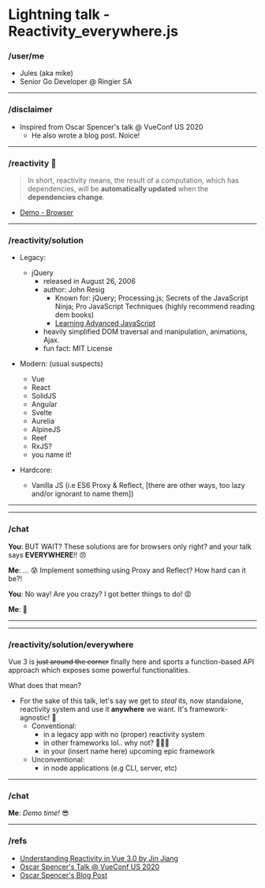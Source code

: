 # Lightning talk - Reactivity_everywhere.js

### /user/me
- Jules (aka mike)
- Senior Go Developer @ Ringier SA

---

### /disclaimer

- Inspired from Oscar Spencer's talk @ VueConf US 2020
  - He also wrote a blog post. Noice!

---

### /reactivity 🔁

> In short, reactivity means, the result of a computation, which has dependencies, will be **automatically updated** when the **dependencies change**.

- [ Demo - Browser ](https://docs.google.com/spreadsheets/d/1qBh76wu7NltHSzHjCHg2NqICYlWcp3OoPO_GPsO_05E/edit#gid=0)

---

### /reactivity/solution

- Legacy: 
  - jQuery
    - released in August 26, 2006
    - author: John Resig
      - Known for: jQuery; Processing.js; Secrets of the JavaScript Ninja; Pro JavaScript Techniques (highly recommend reading dem books)
      - [Learning Advanced JavaScript](https://johnresig.com/apps/learn/)
    - heavily simplified DOM traversal and manipulation, animations, Ajax.
    - fun fact: MIT License

- Modern: (usual suspects)
  - Vue
  - React
  - SolidJS
  - Angular
  - Svelte
  - Aurelia
  - AlpineJS
  - Reef
  - RxJS?
  - you name it!

- Hardcore: 
  - Vanilla JS (i.e ES6 Proxy & Reflect, [there are other ways, too lazy and/or ignorant to name them])

---
---

### /chat

**You**: BUT WAIT? These solutions are for browsers only right? and your talk says **EVERYWHERE**!! 😠 

**Me**: ... 😰 Implement something using Proxy and Reflect? How hard can it be?!

**You**: No way! Are you crazy? I got better things to do! 😡 

**Me**: 🤔

---
---

### /reactivity/solution/everywhere

Vue 3 is ~~just around the corner~~ finally here and sports a function-based API approach which exposes some powerful functionalities.

What does that mean?

- For the sake of this talk, let's say we get to *steal* its, now standalone, reactivity system and use it **anywhere** we want. It's framework-agnostic! 🤯
  - Conventional:
    - in a legacy app with no (proper) reactivity system
    - in other frameworks lol.. why not? 🤷🏽‍♂
    - in your (insert name here) upcoming epic framework
  - Unconventional:
    - in node applications (e.g CLI, server, etc)
---

### /chat

**Me**: *Demo time!* 😎

---

### /refs
- [Understanding Reactivity in Vue 3.0 by Jin Jiang](https://dev.to/jinjiang/understanding-reactivity-in-vue-3-0-1jni)
- [Oscar Spencer's Talk @ VueConf US 2020](https://www.youtube.com/watch?v=pDxiBourHFY)
- [Oscar Spencer's Blog Post](https://blog.tidelift.com/unconventional-vue-vue-as-a-backend-framework)